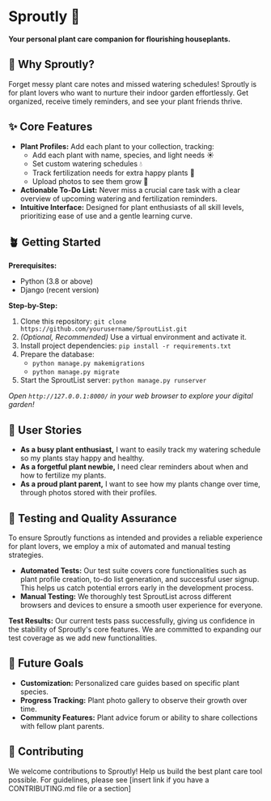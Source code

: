 # Sproutly 🌿

**Your personal plant care companion for flourishing houseplants.**

## 🌱 Why Sproutly?

Forget messy plant care notes and missed watering schedules! Sproutly is for plant lovers who want to nurture their indoor garden effortlessly. Get organized, receive timely reminders, and see your plant friends thrive.

## ✨ Core Features

* **Plant Profiles:** Add each plant to your collection, tracking:
    * Add each plant with name, species, and light needs ☀️
    * Set custom watering schedules 💧
    * Track fertilization needs for extra happy plants 🌱
    * Upload photos to see them grow  📸
* **Actionable To-Do List:**  Never miss a crucial care task with a clear overview of upcoming watering and fertilization reminders.
* **Intuitive Interface:** Designed for plant enthusiasts of all skill levels, prioritizing ease of use and  a gentle learning curve.

## 🪴 Getting Started

**Prerequisites:**

* Python (3.8 or above)
* Django (recent version)

**Step-by-Step:**

1. Clone this repository: `git clone https://github.com/yourusername/SproutList.git`
2. *(Optional,  Recommended)* Use a virtual environment and activate it.
3. Install project dependencies: `pip install -r requirements.txt`
4. Prepare the database: 
   * `python manage.py makemigrations`
   * `python manage.py migrate`
5.  Start the SproutList server: `python manage.py runserver`

_Open `http://127.0.0.1:8000/` in your web browser to explore your digital garden!_

## 🌱 User Stories

* **As a busy plant enthusiast,** I want to easily track my watering schedule so my plants stay happy and healthy.
* **As a forgetful plant newbie,** I need clear reminders about when and how to fertilize my plants. 
* **As a proud plant parent,**  I want to see how my plants change over time, through photos stored with their profiles.  

## 🧪 Testing and Quality Assurance

To ensure Sproutly functions as intended and provides a reliable experience for plant lovers, we employ a mix of automated and manual testing strategies.

* **Automated Tests:** Our test suite covers core functionalities such as plant profile creation, to-do list generation, and successful user signup. This helps us catch potential errors early in the development process.
* **Manual Testing:** We thoroughly test SproutList across different browsers and devices to ensure a smooth user experience for everyone.

**Test Results:** Our current tests pass successfully, giving us confidence in the stability of Sproutly's core features. We are committed to expanding our test coverage as we add new functionalities.

## 💚 Future Goals

* **Customization:** Personalized care guides based on specific plant species.
* **Progress Tracking:** Plant photo gallery to observe their growth over time. 
* **Community Features:** Plant advice forum or ability to share collections with fellow plant parents.

## 🤝 Contributing

We welcome contributions to Sproutly!  Help us build the best plant care tool possible. For guidelines, please see [insert link if you have a CONTRIBUTING.md file or a section]

